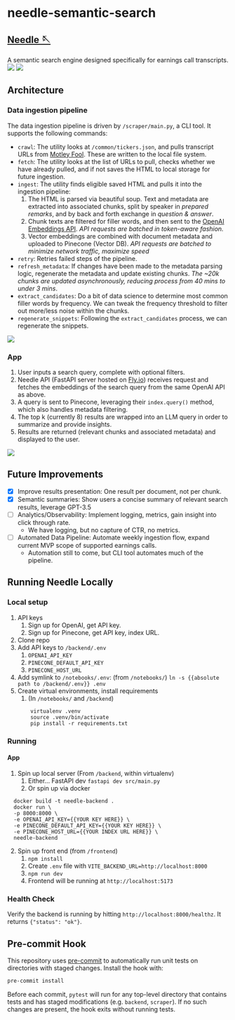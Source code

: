 # needle-semantic-search
## [Needle 🪡](https://needle-semantic-search.vercel.app/)
A semantic search engine designed specifically for earnings call transcripts.
<img src="docs/app_1.png">
<img src="docs/app_2.png">

## Architecture
### Data ingestion pipeline
The data ingestion pipeline is driven by `/scraper/main.py`, a CLI tool. It supports the following commands:
- `crawl`: The utility looks at `/common/tickers.json`, and pulls transcript URLs from [Motley Fool](https://www.fool.com/). These are written to the local file system.
- `fetch`: The utility looks at the list of URLs to pull, checks whether we have already pulled, and if not saves the HTML to local storage for future ingestion.
- `ingest`: The utility finds eligible saved HTML and pulls it into the ingestion pipeline:
  1. The HTML is parsed via beautiful soup. Text and metadata are extracted into associated chunks, split by speaker in _prepared remarks_, and by back and forth exchange in _question & answer_.
  2. Chunk texts are filtered for filler words, and then sent to the [OpenAI Embeddings API](https://platform.openai.com/docs/guides/embeddings). _API requests are batched in token-aware fashion._
  3. Vector embeddings are combined with document metadata and uploaded to Pinecone (Vector DB). _API requests are batched to minimize network traffic, maximize speed_
- `retry`: Retries failed steps of the pipeline. 
- `refresh_metadata`: If changes have been made to the metadata parsing logic, regenerate the metadata and update existing chunks. _The ~20k chunks are updated asynchronously, reducing process from 40 mins to under 3 mins_.
- `extract_candidates`: Do a bit of data science to determine most common filler words by frequency. We can tweak the frequency threshold to filter out more/less noise within the chunks.
- `regenerate_snippets`: Following the `extract_candidates` process, we can regenerate the snippets.

<img src="docs/data_ingestion_pipeline.png">

### App
1. User inputs a search query, complete with optional filters.
2. Needle API (FastAPI server hosted on [Fly.io](https://fly.io/)) receives request and fetches the embeddings of the search query from the same OpenAI API as above.
3. A query is sent to Pinecone, leveraging their `index.query()` method, which also handles metadata filtering.
4. The top k (currently 8) results are wrapped into an LLM query in order to summarize and provide insights.
5. Results are returned (relevant chunks and associated metadata) and displayed to the user.
<img src="docs/app_diagram.png">

## Future Improvements
- [x] Improve results presentation: One result per document, not per chunk.
- [x] Semantic summaries: Show users a concise summary of relevant search results, leverage GPT-3.5
- [ ] Analytics/Observability: Implement logging, metrics, gain insight into click through rate.
  - We have logging, but no capture of CTR, no metrics.
- [ ] Automated Data Pipeline: Automate weekly ingestion flow, expand current MVP scope of supported earnings calls.
  - Automation still to come, but CLI tool automates much of the pipeline.

## Running Needle Locally
### Local setup
1. API keys
    1. Sign up for OpenAI, get API key.
    2. Sign up for Pinecone, get API key, index URL.
2. Clone repo
3. Add API keys to `/backend/.env`
    1. `OPENAI_API_KEY`
    2. `PINECONE_DEFAULT_API_KEY`
    3. `PINECONE_HOST_URL`
4. Add symlink to `/notebooks/.env`: (from `/notebooks/`) 
    ```ln -s {{absolute path to /backend/.env}} .env```
5. Create virtual environments, install requirements
    1. (In `/notebooks/` and `/backend`) 
    ```
        virtualenv .venv
        source .venv/bin/activate
        pip install -r requirements.txt
    ```
### Running
#### App
1. Spin up local server (From `/backend`, within virtualenv) 
    1. Either... FastAPI dev
  ```fastapi dev src/main.py```
    2. Or spin up via docker
  ```
    docker build -t needle-backend .
    docker run \
    -p 8000:8000 \
    -e OPENAI_API_KEY={{YOUR KEY HERE}} \
    -e PINECONE_DEFAULT_API_KEY={{YOUR KEY HERE}} \
    -e PINECONE_HOST_URL={{YOUR INDEX URL HERE}} \
    needle-backend
  ```   
2. Spin up front end (from `/frontend`)
    1. `npm install`
    2. Create `.env` file with
    ```VITE_BACKEND_URL=http://localhost:8000```
    3. `npm run dev`
    4. Frontend will be running at `http://localhost:5173`

### Health Check
Verify the backend is running by hitting `http://localhost:8000/healthz`. It returns `{"status": "ok"}`.


## Pre-commit Hook
This repository uses [pre-commit](https://pre-commit.com/) to automatically run
unit tests on directories with staged changes. Install the hook with:

```bash
pre-commit install
```

Before each commit, `pytest` will run for any top-level directory that contains
tests and has staged modifications (e.g. `backend`, `scraper`). If no such
changes are present, the hook exits without running tests.
